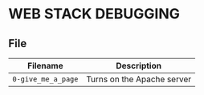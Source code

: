 # WEB STACK DEBUGGING

## File

| Filename | Description |
| -------- | ----------- |
| `0-give_me_a_page` | Turns on the Apache server |
